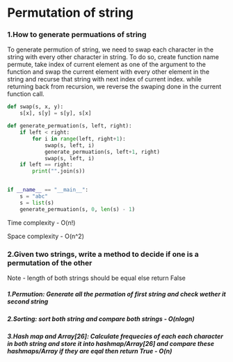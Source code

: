 # Permutation of string

### 1.How to generate permuations of string

To generate permution of string, we need to swap each character in the string with every other character in string. To do so, create function name permute, take index of current element as one of the argument to the function and swap the current element with every other element in the string and recurse that string with next index of current index. while returning back from recursion, we reverse the swaping done in the current function call.

```py
def swap(s, x, y):
    s[x], s[y] = s[y], s[x]

def generate_permuation(s, left, right):
    if left < right:
        for i in range(left, right+1):
            swap(s, left, i)
            generate_permuation(s, left+1, right)
            swap(s, left, i)
    if left == right:
        print("".join(s))


if __name__ == "__main__":
    s = "abc"
    s = list(s)
    generate_permuation(s, 0, len(s) - 1)
```

Time complexity - O(n!)

Space complexity - O(n^2)

### 2.Given two strings, write a method to decide if one is a permutation of the other

Note - length of both strings should be equal else return False

##### 1.Permution: Generate all the permation of first string and check wether it second string

##### 2.Sorting: sort both string and compare both strings - O(nlogn)

##### 3.Hash map and Array[26]: Calculate frequecies of each each character in both string and store it into hashmap/Array[26] and compare these hashmaps/Array if they are eqal then return True - O(n)
